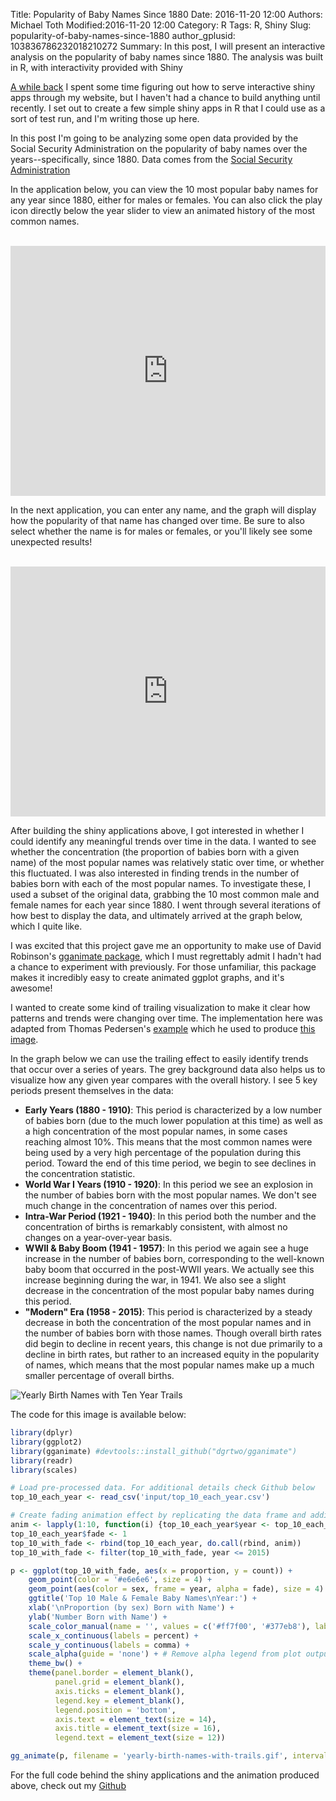 Title: Popularity of Baby Names Since 1880
Date: 2016-11-20 12:00
Authors: Michael Toth
Modified:2016-11-20 12:00
Category: R
Tags: R, Shiny
Slug: popularity-of-baby-names-since-1880 
author_gplusid: 103836786232018210272
Summary: In this post, I will present an interactive analysis on the popularity of baby names since 1880. The analysis was built in R, with interactivity provided with Shiny

[A while back]({filename}./shiny_server_setup.md) I spent some time figuring out how to serve interactive shiny apps through my website, but I haven't had a chance to build anything until recently. I set out to create a few simple shiny apps in R that I could use as a sort of test run, and I'm writing those up here.

In this post I'm going to be analyzing some open data provided by the Social Security Administration on the popularity of baby names over the years--specifically, since 1880. Data comes from the [Social Security Administration](https://www.ssa.gov/oact/babynames/limits.html)  

In the application below, you can view the 10 most popular baby names for any year since 1880, either for males or females. You can also click the play icon directly below the year slider to view an animated history of the most common names.
<br>
<br>

<iframe src="http://www.michaeltoth.me/shiny/census_names/top10/" style="border: none; width: 100%; height: 400px"></iframe>


In the next application, you can enter any name, and the graph will display how the popularity of that name has changed over time. Be sure to also select whether the name is for males or females, or you'll likely see some unexpected results!
<br>
<br>

<iframe src="http://www.michaeltoth.me/shiny/census_names/tracer/" style="border: none; width: 100%; height: 400px"></iframe>

After building the shiny applications above, I got interested in whether I could identify any meaningful trends over time in the data. I wanted to see whether the concentration (the proportion of babies born with a given name) of the most popular names was relatively static over time, or whether this fluctuated. I was also interested in finding trends in the number of babies born with each of the most popular names. To investigate these, I used a subset of the original data, grabbing the 10 most common male and female names for each year since 1880. I went through several iterations of how best to display the data, and ultimately arrived at the graph below, which I quite like. 

I was excited that this project gave me an opportunity to make use of David Robinson's [gganimate package](https://github.com/dgrtwo/gganimate), which I must regrettably admit I hadn't had a chance to experiment with previously. For those unfamiliar, this package makes it incredibly easy to create animated ggplot graphs, and it's awesome!
  
I wanted to create some kind of trailing visualization to make it clear how patterns and trends were changing over time. The implementation here was adapted from Thomas Pedersen's [example](https://gist.github.com/thomasp85/c8e22be4628e4420d4f66bcc6c88ac87) which he used to produce [this image](https://twitter.com/thomasp85/status/694905779539812352). 

In the graph below we can use the trailing effect to easily identify trends that occur over a series of years. The grey background data also helps us to visualize how any given year compares with the overall history. I see 5 key periods present themselves in the data:

- **Early Years (1880 - 1910)**: This period is characterized by a low number of babies born (due to the much lower population at this time) as well as a high concentration of the most popular names, in some cases reaching almost 10%. This means that the most common names were being used by a very high percentage of the population during this period. Toward the end of this time period, we begin to see declines in the concentration statistic.
- **World War I Years (1910 - 1920)**: In this period we see an explosion in the number of babies born with the most popular names. We don't see much change in the concentration of names over this period.
- **Intra-War Period (1921 - 1940)**: In this period both the number and the concentration of births is remarkably consistent, with almost no changes on a year-over-year basis.
- **WWII & Baby Boom (1941 - 1957)**: In this period we again see a huge increase in the number of babies born, corresponding to the well-known baby boom that occurred in the post-WWII years. We actually see this increase beginning during the war, in 1941. We also see a slight decrease in the concentration of the most popular baby names during this period.
- **"Modern" Era (1958 - 2015)**: This period is characterized by a steady decrease in both the concentration of the most popular names and in the number of babies born with those names. Though overall birth rates did begin to decline in recent years, this change is not due primarily to a decline in birth rates, but rather to an increased equity in the popularity of names, which means that the most popular names make up a much smaller percentage of overall births.
<img alt="Yearly Birth Names with Ten Year Trails" src="./images/yearly-birth-names-with-trails.gif" />

The code for this image is available below:

```r
library(dplyr)
library(ggplot2)
library(gganimate) #devtools::install_github("dgrtwo/gganimate")
library(readr)
library(scales)

# Load pre-processed data. For additional details check Github below
top_10_each_year <- read_csv('input/top_10_each_year.csv')

# Create fading animation effect by replicating the data frame and adding an exponentially decaying fade parameter to previous years
anim <- lapply(1:10, function(i) {top_10_each_year$year <- top_10_each_year$year + i; top_10_each_year$fade <- 1 / (i + 2); top_10_each_year})
top_10_each_year$fade <- 1
top_10_with_fade <- rbind(top_10_each_year, do.call(rbind, anim))
top_10_with_fade <- filter(top_10_with_fade, year <= 2015)

p <- ggplot(top_10_with_fade, aes(x = proportion, y = count)) +
    geom_point(color = '#e6e6e6', size = 4) +
    geom_point(aes(color = sex, frame = year, alpha = fade), size = 4) +
    ggtitle('Top 10 Male & Female Baby Names\nYear:') +
    xlab('\nProportion (by sex) Born with Name') +
    ylab('Number Born with Name') +
    scale_color_manual(name = '', values = c('#ff7f00', '#377eb8'), labels = c('Female', 'Male')) +
    scale_x_continuous(labels = percent) + 
    scale_y_continuous(labels = comma) +
    scale_alpha(guide = 'none') + # Remove alpha legend from plot output
    theme_bw() +
    theme(panel.border = element_blank(),
          panel.grid = element_blank(),
          axis.ticks = element_blank(),
          legend.key = element_blank(),
          legend.position = 'bottom',
          axis.text = element_text(size = 14),
          axis.title = element_text(size = 16),
          legend.text = element_text(size = 12))

gg_animate(p, filename = 'yearly-birth-names-with-trails.gif', interval = 0.2, ani.width = 800, ani.height = 600)
```

For the full code behind the shiny applications and the animation produced above, check out my [Github](https://github.com/michaeltoth/shiny-projects/tree/master/census_names)
